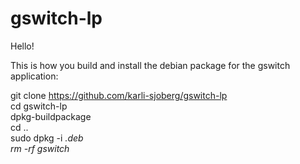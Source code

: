 # gswitch-lp

Hello!

This is how you build and install the debian package for the gswitch application:

git clone https://github.com/karli-sjoberg/gswitch-lp</br>
cd gswitch-lp</br>
dpkg-buildpackage</br>
cd ..</br>
sudo dpkg -i *.deb</br>
rm -rf gswitch*</br>
